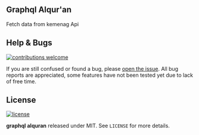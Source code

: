 ## Graphql Alqur'an

Fetch data from kemenag Api

## Help & Bugs

[![contributions welcome](https://img.shields.io/badge/contributions-welcome-blue.svg)](https://github.com/FerdinaKusumah/alquran/issues)

If you are still confused or found a bug,
please [open the issue](https://github.com/FerdinaKusumah/alquran/issues). All bug reports are appreciated, some
features have not been tested yet due to lack of free time.

## License

[![license](https://img.shields.io/badge/license-MIT-blue.svg)](https://opensource.org/licenses/MIT)

**graphql alquran** released under MIT. See `LICENSE` for more details.